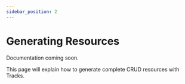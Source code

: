 ```yaml
---
sidebar_position: 2
---
```


# Generating Resources

Documentation coming soon.

This page will explain how to generate complete CRUD resources with Tracks.
